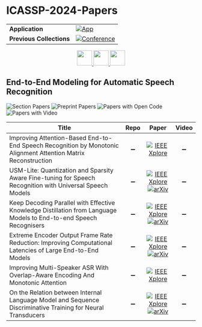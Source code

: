 # ICASSP-2024-Papers

<table>
    <tr>
        <td><strong>Application</strong></td>
        <td>
            <a href="https://huggingface.co/spaces/DmitryRyumin/NewEraAI-Papers" style="float:left;">
                <img src="https://img.shields.io/badge/🤗-NewEraAI--Papers-FFD21F.svg" alt="App" />
            </a>
        </td>
    </tr>
    <tr>
        <td><strong>Previous Collections</strong></td>
        <td>
            <a href="https://github.com/DmitryRyumin/ICASSP-2023-24-Papers/blob/main/README_2023.md">
                <img src="http://img.shields.io/badge/ICASSP-2023-0073AE.svg" alt="Conference">
            </a>
        </td>
    </tr>
</table>

<div align="center">
    <a href="https://github.com/DmitryRyumin/ICASSP-2023-24-Papers/blob/main/sections/2024/main/SPTM-P7.md">
        <img src="https://cdn.jsdelivr.net/gh/DmitryRyumin/NewEraAI-Papers@main/images/left.svg" width="40" alt="" />
    </a>
    <a href="https://github.com/DmitryRyumin/ICASSP-2023-24-Papers/">
        <img src="https://cdn.jsdelivr.net/gh/DmitryRyumin/NewEraAI-Papers@main/images/home.svg" width="40" alt="" />
    </a>
    <a href="https://github.com/DmitryRyumin/ICASSP-2023-24-Papers/blob/main/sections/2024/main/SLP-L22.md">
        <img src="https://cdn.jsdelivr.net/gh/DmitryRyumin/NewEraAI-Papers@main/images/right.svg" width="40" alt="" />
    </a>
</div>


## End-to-End Modeling for Automatic Speech Recognition

![Section Papers](https://img.shields.io/badge/Section%20Papers-6-42BA16) ![Preprint Papers](https://img.shields.io/badge/Preprint%20Papers-4-b31b1b) ![Papers with Open Code](https://img.shields.io/badge/Papers%20with%20Open%20Code-0-1D7FBF) ![Papers with Video](https://img.shields.io/badge/Papers%20with%20Video-0-FF0000)

| **Title** | **Repo** | **Paper** | **Video** |
|-----------|:--------:|:---------:|:---------:|
| Improving Attention-Based End-to-End Speech Recognition by Monotonic Alignment Attention Matrix Reconstruction | :heavy_minus_sign: | [![IEEE Xplore](https://img.shields.io/badge/IEEE-10447049-E4A42C.svg)](https://ieeexplore.ieee.org/document/10447049) | :heavy_minus_sign: |
| USM-Lite: Quantization and Sparsity Aware Fine-tuning for Speech Recognition with Universal Speech Models | :heavy_minus_sign: | [![IEEE Xplore](https://img.shields.io/badge/IEEE-10448217-E4A42C.svg)](https://ieeexplore.ieee.org/document/10448217) <br/> [![arXiv](https://img.shields.io/badge/arXiv-2312.08553-b31b1b.svg)](https://arxiv.org/abs/2312.08553) | :heavy_minus_sign: |
| Keep Decoding Parallel with Effective Knowledge Distillation from Language Models to End-to-end Speech Recognisers | :heavy_minus_sign: | [![IEEE Xplore](https://img.shields.io/badge/IEEE-10447305-E4A42C.svg)](https://ieeexplore.ieee.org/document/10447305) <br/> [![arXiv](https://img.shields.io/badge/arXiv-2401.11700-b31b1b.svg)](https://arxiv.org/abs/2401.11700) | :heavy_minus_sign: |
| Extreme Encoder Output Frame Rate Reduction: Improving Computational Latencies of Large End-to-End Models | :heavy_minus_sign: | [![IEEE Xplore](https://img.shields.io/badge/IEEE-10446985-E4A42C.svg)](https://ieeexplore.ieee.org/document/10446985) <br/> [![arXiv](https://img.shields.io/badge/arXiv-2402.17184-b31b1b.svg)](https://arxiv.org/abs/2402.17184) | :heavy_minus_sign: |
| Improving Multi-Speaker ASR With Overlap-Aware Encoding And Monotonic Attention | :heavy_minus_sign: | [![IEEE Xplore](https://img.shields.io/badge/IEEE-10445900-E4A42C.svg)](https://ieeexplore.ieee.org/document/10445900) | :heavy_minus_sign: |
| On the Relation between Internal Language Model and Sequence Discriminative Training for Neural Transducers | :heavy_minus_sign: | [![IEEE Xplore](https://img.shields.io/badge/IEEE-10447468-E4A42C.svg)](https://ieeexplore.ieee.org/document/10447468) <br/> [![arXiv](https://img.shields.io/badge/arXiv-2309.14130-b31b1b.svg)](https://arxiv.org/abs/2309.14130) | :heavy_minus_sign: |